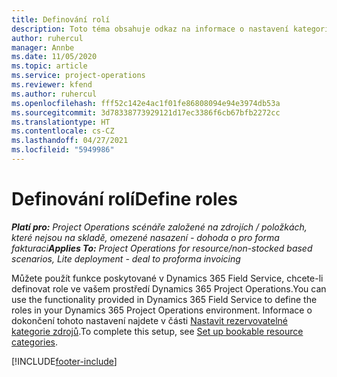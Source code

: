 ```yaml
---
title: Definování rolí
description: Toto téma obsahuje odkaz na informace o nastavení kategorií rezervovatelných zdrojů.
author: ruhercul
manager: Annbe
ms.date: 11/05/2020
ms.topic: article
ms.service: project-operations
ms.reviewer: kfend
ms.author: ruhercul
ms.openlocfilehash: fff52c142e4ac1f01fe86808094e94e3974db53a
ms.sourcegitcommit: 3d78338773929121d17ec3386f6cb67bfb2272cc
ms.translationtype: HT
ms.contentlocale: cs-CZ
ms.lasthandoff: 04/27/2021
ms.locfileid: "5949986"
---
```

# <a name="define-roles"></a><span data-ttu-id="73f5d-103">Definování rolí</span><span class="sxs-lookup"><span data-stu-id="73f5d-103">Define roles</span></span>

<span data-ttu-id="73f5d-104">_**Platí pro:** Project Operations scénáře založené na zdrojích / položkách, které nejsou na skladě, omezené nasazení - dohoda o pro forma fakturaci_</span><span class="sxs-lookup"><span data-stu-id="73f5d-104">_**Applies To:** Project Operations for resource/non-stocked based scenarios, Lite deployment - deal to proforma invoicing_</span></span>

<span data-ttu-id="73f5d-105">Můžete použít funkce poskytované v Dynamics 365 Field Service, chcete-li definovat role ve vašem prostředí Dynamics 365 Project Operations.</span><span class="sxs-lookup"><span data-stu-id="73f5d-105">You can use the functionality provided in Dynamics 365 Field Service to define the roles in your Dynamics 365 Project Operations environment.</span></span> <span data-ttu-id="73f5d-106">Informace o dokončení tohoto nastavení najdete v části [Nastavit rezervovatelné kategorie zdrojů](/dynamics365/field-service/set-up-bookable-resource-categories).</span><span class="sxs-lookup"><span data-stu-id="73f5d-106">To complete this setup, see [Set up bookable resource categories](/dynamics365/field-service/set-up-bookable-resource-categories).</span></span>


[!INCLUDE[footer-include](../includes/footer-banner.md)]